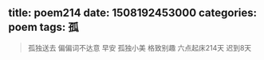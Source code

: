 title: poem214
date: 1508192453000
categories: poem
tags: 孤
---
> 孤独送去
偏偏词不达意
早安
孤独小美
格致别趣
六点起床214天 迟到8天